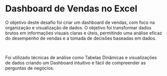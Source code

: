 # Dashboard de Vendas no Excel

<p>O objetivo deste desafio foi criar um dashboard de vendas, com foco na organização e visualização de dados. O objetivo foi transformar dados brutos em informações visuais claras e úteis, permitindo uma análise eficaz do desempenho de vendas e a tomada de decisões baseadas em dados.</p><br>
<p>Foi utilizado técnicas de análise como Tabelas Dinâmicas e visualizações de dados criando um Dashboard intuitivo e fácil de compreender as perguntas de negócios. </p>
